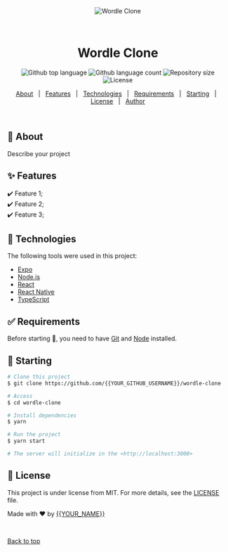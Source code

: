<div align="center" id="top"> 
  <img src="./.github/app.gif" alt="Wordle Clone" />

  &#xa0;

  <!-- <a href="https://wordleclone.netlify.app">Demo</a> -->
</div>

<h1 align="center">Wordle Clone</h1>

<p align="center">
  <img alt="Github top language" src="https://img.shields.io/github/languages/top/{{YOUR_GITHUB_USERNAME}}/wordle-clone?color=56BEB8">

  <img alt="Github language count" src="https://img.shields.io/github/languages/count/{{YOUR_GITHUB_USERNAME}}/wordle-clone?color=56BEB8">

  <img alt="Repository size" src="https://img.shields.io/github/repo-size/{{YOUR_GITHUB_USERNAME}}/wordle-clone?color=56BEB8">

  <img alt="License" src="https://img.shields.io/github/license/{{YOUR_GITHUB_USERNAME}}/wordle-clone?color=56BEB8">

  <!-- <img alt="Github issues" src="https://img.shields.io/github/issues/{{YOUR_GITHUB_USERNAME}}/wordle-clone?color=56BEB8" /> -->

  <!-- <img alt="Github forks" src="https://img.shields.io/github/forks/{{YOUR_GITHUB_USERNAME}}/wordle-clone?color=56BEB8" /> -->

  <!-- <img alt="Github stars" src="https://img.shields.io/github/stars/{{YOUR_GITHUB_USERNAME}}/wordle-clone?color=56BEB8" /> -->
</p>

<!-- Status -->

<!-- <h4 align="center"> 
	🚧  Wordle Clone 🚀 Under construction...  🚧
</h4> 

<hr> -->

<p align="center">
  <a href="#dart-about">About</a> &#xa0; | &#xa0; 
  <a href="#sparkles-features">Features</a> &#xa0; | &#xa0;
  <a href="#rocket-technologies">Technologies</a> &#xa0; | &#xa0;
  <a href="#white_check_mark-requirements">Requirements</a> &#xa0; | &#xa0;
  <a href="#checkered_flag-starting">Starting</a> &#xa0; | &#xa0;
  <a href="#memo-license">License</a> &#xa0; | &#xa0;
  <a href="https://github.com/{{YOUR_GITHUB_USERNAME}}" target="_blank">Author</a>
</p>

<br>

## :dart: About ##

Describe your project

## :sparkles: Features ##

:heavy_check_mark: Feature 1;\
:heavy_check_mark: Feature 2;\
:heavy_check_mark: Feature 3;

## :rocket: Technologies ##

The following tools were used in this project:

- [Expo](https://expo.io/)
- [Node.js](https://nodejs.org/en/)
- [React](https://pt-br.reactjs.org/)
- [React Native](https://reactnative.dev/)
- [TypeScript](https://www.typescriptlang.org/)

## :white_check_mark: Requirements ##

Before starting :checkered_flag:, you need to have [Git](https://git-scm.com) and [Node](https://nodejs.org/en/) installed.

## :checkered_flag: Starting ##

```bash
# Clone this project
$ git clone https://github.com/{{YOUR_GITHUB_USERNAME}}/wordle-clone

# Access
$ cd wordle-clone

# Install dependencies
$ yarn

# Run the project
$ yarn start

# The server will initialize in the <http://localhost:3000>
```

## :memo: License ##

This project is under license from MIT. For more details, see the [LICENSE](LICENSE.md) file.


Made with :heart: by <a href="https://github.com/{{YOUR_GITHUB_USERNAME}}" target="_blank">{{YOUR_NAME}}</a>

&#xa0;

<a href="#top">Back to top</a>
